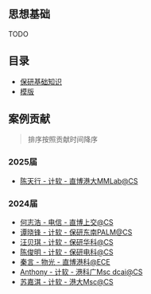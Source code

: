 ## 思想基础
TODO

## 目录
- [保研基础知识](./basic.md)
- [模版](./template.md)

## 案例贡献
> 排序按照贡献时间降序

### 2025届
- [陈天行 - 计软 - 直博港大MMLab@CS](./2025/cases/tianxingchen.md)<br>
### 2024届
- [何志浩 - 电信 - 直博上交@CS](./2024/zhihaohe.md)<br>
- [谭晓锋 - 计软 - 保研东南PALM@CS](./2024/cases/beiqiwang.md)<br>
- [汪贝琪 - 计软 - 保研华科@CS](./2024/cases/beiqiwang.md)<br>
- [陈俊明 - 计软 - 保研电科@CS](./2024/cases/beiqiwang.md)<br>
- [秦言 - 物光 - 直博港科@ECE](./2024/cases/yanqin.md)<br>
- [Anthony - 计软 - 港科广Msc dcai@CS](./2024/cases/zihaotang.md)<br>
- [苏嘉淇 - 计软 - 港大Msc@CS](./2024/cases/jiaqisu.md)
